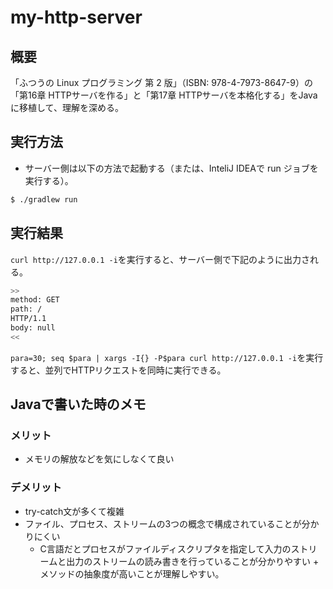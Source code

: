 # my-http-server
## 概要
「ふつうの Linux プログラミング 第 2 版」（ISBN: 978-4-7973-8647-9）の「第16章 HTTPサーバを作る」と「第17章 HTTPサーバを本格化する」をJavaに移植して、理解を深める。

## 実行方法
- サーバー側は以下の方法で起動する（または、InteliJ IDEAで run ジョブを実行する）。

```sh
$ ./gradlew run
```

## 実行結果
`curl http://127.0.0.1 -i`を実行すると、サーバー側で下記のように出力される。

```sh
>>
method: GET
path: /
HTTP/1.1
body: null
<<
```

`para=30; seq $para | xargs -I{} -P$para curl http://127.0.0.1 -i`を実行すると、並列でHTTPリクエストを同時に実行できる。

## Javaで書いた時のメモ
### メリット
- メモリの解放などを気にしなくて良い

### デメリット
- try-catch文が多くて複雑
- ファイル、プロセス、ストリームの3つの概念で構成されていることが分かりにくい
  - C言語だとプロセスがファイルディスクリプタを指定して入力のストリームと出力のストリームの読み書きを行っていることが分かりやすい + メソッドの抽象度が高いことが理解しやすい。